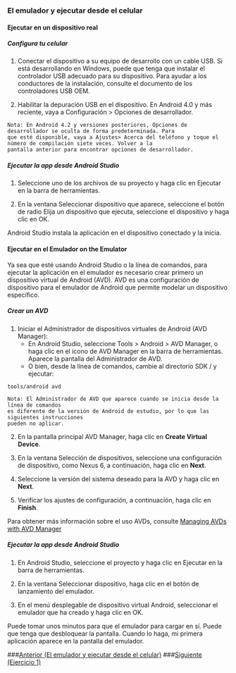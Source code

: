 ### El emulador y ejecutar desde el celular

#### Ejecutar en un dispositivo real

##### Configura tu celular

1. Conectar el dispositivo a su equipo de desarrollo con un cable USB. Si está desarrollando en Windows, puede que tenga que instalar el controlador USB adecuado para su dispositivo. Para ayudar a los conductores de la instalación, consulte el documento de los controladores USB OEM.

2. Habilitar la depuración USB en el dispositivo. En Android 4.0 y más reciente, vaya a Configuración > Opciones de desarrollador.

```
Nota: En Android 4.2 y versiones posteriores, Opciones de desarrollador se oculta de forma predeterminada. Para
que esté disponible, vaya a Ajustes> Acerca del teléfono y toque el número de compilación siete veces. Volver a la
pantalla anterior para encontrar opciones de desarrollador.
```

##### Ejecutar la app desde Android Studio

1. Seleccione uno de los archivos de su proyecto y haga clic en Ejecutar en la barra de herramientas.

2. En la ventana Seleccionar dispositivo que aparece, seleccione el botón de radio Elija un dispositivo que ejecuta, seleccione el dispositivo y haga clic en OK.

Android Studio instala la aplicación en el dispositivo conectado y la inicia.


#### Ejecutar en el Emulador on the Emulator

Ya sea que esté usando Android Studio o la línea de comandos, para ejecutar la aplicación en el emulador es necesario crear primero un dispositivo virtual de Android (AVD). AVD es una configuración de dispositivo para el emulador de Android que permite modelar un dispositivo específico.

##### Crear un AVD

1. Iniciar el Administrador de dispositivos virtuales de Android (AVD Manager):
	- En Android Studio, seleccione Tools > Android > AVD Manager, o haga clic en el icono de AVD Manager en la barra de herramientas. Aparece la pantalla del Administrador de AVD.
	- O bien, desde la línea de comandos, cambie al directorio SDK / y ejecutar:

```
tools/android avd
```

	Nota: El Administrador de AVD que aparece cuando se inicia desde la línea de comandos
	es diferente de la versión de Android de estudio, por lo que las siguientes instrucciones
	pueden no aplicar.

2. En la pantalla principal AVD Manager, haga clic en **Create Virtual Device**.

3. En la ventana Selección de dispositivos, seleccione una configuración de dispositivo, como Nexus 6, a continuación, haga clic en **Next**.

4. Seleccione la versión del sistema deseado para la AVD y haga clic en **Next**.

5. Verificar los ajustes de configuración, a continuación, haga clic en **Finish**.

Para obtener más información sobre el uso AVDs, consulte [Managing AVDs with AVD Manager](https://developer.android.com/studio/run/managing-avds.html)

##### Ejecutar la app desde Android Studio

1. En Android Studio, seleccione el proyecto y haga clic en Ejecutar en la barra de herramientas.

2. En la ventana Seleccionar dispositivo, haga clic en el botón de lanzamiento del emulador.

3. En el menú desplegable de dispositivo virtual Android, seleccionar el emulador que ha creado y haga clic en OK.

Puede tomar unos minutos para que el emulador para cargar en sí. Puede que tenga que desbloquear la pantalla. Cuando lo haga, mi primera aplicación aparece en la pantalla del emulador.

###[Anterior (El emulador y ejecutar desde el celular)](/chapter2/topic5.md)
###[Siguiente (Ejercicio 1)](/chapter2/topic6.md)
